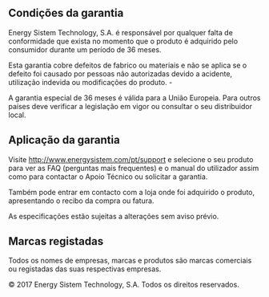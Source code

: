 ## Condições da garantia

Energy Sistem Technology, S.A. é responsável por qualquer falta de conformidade que exista no momento que o produto é adquirido pelo consumidor durante um período de 36 meses.

Esta garantia cobre defeitos de fabrico ou materiais e não se aplica se o defeito foi causado por pessoas não autorizadas devido a acidente, utilização indevida ou modificações do produto. -

A garantia especial de 36 meses é válida para a União Europeia.  Para outros países deve verificar a legislação em vigor ou consultar o seu distribuidor local.

## Aplicação da garantia

Visite http://www.energysistem.com/pt/support e selecione o seu produto para ver as FAQ (perguntas mais frequentes) e o manual do utilizador assim como para contactar o Apoio Técnico ou solicitar a garantia. 

Também pode entrar em contacto com a loja onde foi adquirido o produto, apresentando o recibo da compra ou fatura.

As especificações estão sujeitas a alterações sem aviso prévio.

## Marcas registadas

Todos os nomes de empresas, marcas e produtos são marcas comerciais ou registadas das suas respectivas empresas.

© 2017 Energy Sistem Technology, S.A. Todos os direitos reservados.

